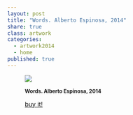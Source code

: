 ```yaml
---
layout: post
title: "Words. Alberto Espinosa, 2014"
share: true
class: artwork
categories:
  - artwork2014
  - home
published: true
---
```


<figure class="text-center">
	<img src="http://www.artinpocket.cat/wp-content/uploads/2012/12/words-watermark.jpg">
	<figcaption>
		<p><small><strong>Words. Alberto Espinosa, 2014</strong></small></p>
		<p><a href="http://www.artinpocket.cat/product/words-albert-espinosa-2014/" class="btn btn-primary btn-lg"><i class="fa fa-credit-card"></i> buy it!</a></p>
	</figcaption>
</figure>
